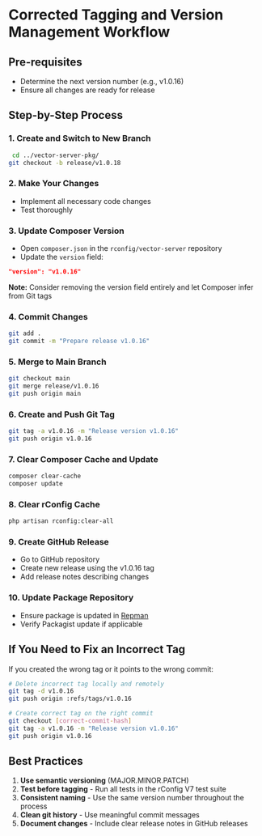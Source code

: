 # Corrected Tagging and Version Management Workflow

## Pre-requisites
- Determine the next version number (e.g., v1.0.16)
- Ensure all changes are ready for release

## Step-by-Step Process

### 1. Create and Switch to New Branch
```bash
 cd ../vector-server-pkg/
git checkout -b release/v1.0.18
```

### 2. Make Your Changes
- Implement all necessary code changes
- Test thoroughly

### 3. Update Composer Version
- Open `composer.json` in the `rconfig/vector-server` repository
- Update the `version` field:
```json
"version": "v1.0.16"
```
**Note:** Consider removing the version field entirely and let Composer infer from Git tags

### 4. Commit Changes
```bash
git add .
git commit -m "Prepare release v1.0.16"
```

### 5. Merge to Main Branch
```bash
git checkout main
git merge release/v1.0.16
git push origin main
```

### 6. Create and Push Git Tag
```bash
git tag -a v1.0.16 -m "Release version v1.0.16"
git push origin v1.0.16
```

### 7. Clear Composer Cache and Update
```bash
composer clear-cache
composer update
```

### 8. Clear rConfig Cache
```bash
php artisan rconfig:clear-all
```

### 9. Create GitHub Release
- Go to GitHub repository
- Create new release using the v1.0.16 tag
- Add release notes describing changes

### 10. Update Package Repository
- Ensure package is updated in [Repman](https://app.repman.io/login)
- Verify Packagist update if applicable

## If You Need to Fix an Incorrect Tag

If you created the wrong tag or it points to the wrong commit:

```bash
# Delete incorrect tag locally and remotely
git tag -d v1.0.16
git push origin :refs/tags/v1.0.16

# Create correct tag on the right commit
git checkout [correct-commit-hash]
git tag -a v1.0.16 -m "Release version v1.0.16"
git push origin v1.0.16
```

## Best Practices

1. **Use semantic versioning** (MAJOR.MINOR.PATCH)
2. **Test before tagging** - Run all tests in the rConfig V7 test suite
3. **Consistent naming** - Use the same version number throughout the process
4. **Clean git history** - Use meaningful commit messages
5. **Document changes** - Include clear release notes in GitHub releases